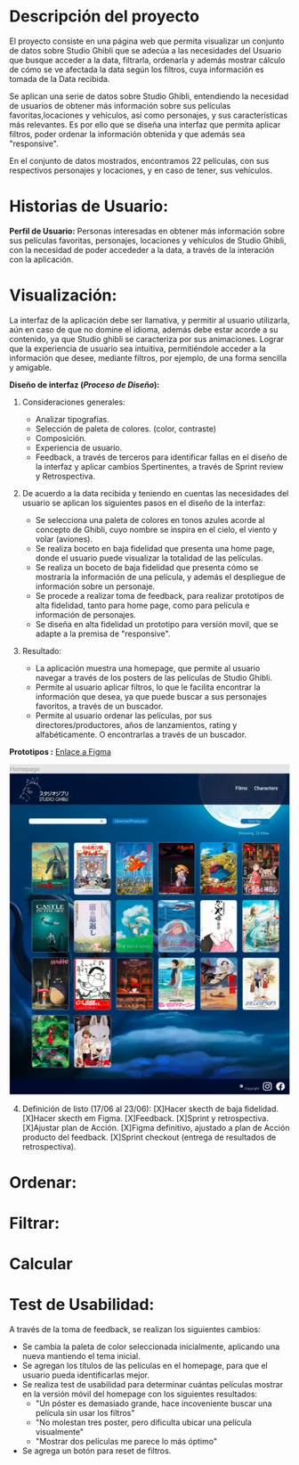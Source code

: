 # Descripción del proyecto
El proyecto consiste en una página web que permita visualizar un conjunto de datos sobre Studio Ghibli que se adecúa a las necesidades del Usuario que busque acceder a la data, filtrarla, ordenarla y además mostrar cálculo de cómo se ve afectada la data según los filtros, cuya información es tomada de la Data recibida.

Se aplican una serie de datos sobre Studio Ghibli, entendiendo la necesidad de usuarios de obtener más información sobre sus películas favoritas,locaciones y vehículos, así como personajes, y sus características más relevantes. Es por ello que se diseña una interfaz que permita aplicar filtros, poder ordenar la información obtenida y que además sea "responsive".

En el conjunto de datos mostrados, encontramos 22 películas, con sus respectivos personajes y locaciones, y en caso de tener, sus vehículos.

# Historias de Usuario:

**Perfil de Usuario:**
Personas interesadas en obtener más información sobre sus películas favoritas, personajes, locaciones y vehículos de Studio Ghibli, con la necesidad de poder accededer a la data, a través de la interación con la aplicación.

# Visualización:
La interfaz de la aplicación debe ser llamativa, y permitir al usuario utilizarla, aún en caso de que no domine el idioma, además debe estar acorde a su contenido, ya que Studio ghibli se caracteriza por sus animaciones.
Lograr que la experiencia de usuario sea intuitiva, permitiéndole acceder a la información que desee, mediante filtros, por ejemplo, de una forma sencilla y amigable.

**Diseño de interfaz (*Proceso de Diseño*):**

1. Consideraciones generales:
   * Analizar tipografías.
   * Selección de paleta de colores. (color, contraste)
   * Composición.
   * Experiencia de usuario.
   * Feedback, a través de terceros para identificar fallas en el diseño de la interfaz y aplicar cambios Spertinentes, a través de Sprint review y Retrospectiva.

2. De acuerdo a la data recibida y teniendo en cuentas las necesidades del usuario se aplican los siguientes pasos en el diseño de la interfaz:
	- Se selecciona una paleta de colores en tonos azules acorde al concepto de Ghibli, cuyo nombre se inspira en el cielo, el viento y volar (aviones).
	- Se realiza boceto en baja fidelidad que presenta una home page, donde el usuario puede visualizar la totalidad de las películas.
	- Se realiza un boceto de baja fidelidad que presenta cómo se mostraría la información de una película, y además el despliegue de información sobre un personaje.
	- Se procede a realizar toma de feedback, para realizar prototipos de alta fidelidad, tanto para home page, como para película e información de personajes.
	- Se diseña en alta fidelidad un prototipo para versión movil, que se adapte a la premisa de "responsive".

3. Resultado:
   - La aplicación muestra una homepage, que permite al usuario navegar a través de los posters de las películas de Studio Ghibli.
   - Permite al usuario aplicar filtros, lo que le facilita encontrar la información que desea, ya que puede buscar a sus personajes favoritos, a través de un buscador.
   - Permite al usuario ordenar las películas, por sus directores/productores, años de lanzamientos, rating y alfabéticamente. O encontrarlas a través de un buscador.

**Prototipos :**
   [Enlace a Figma](https://www.figma.com/file/wnPznJtjqGAKLOSSewKmeg/Data-Lovers-Copy?node-id=0%3A1)

   ![Protipo alta fidelidad](../../assets/boceto_AF1.png)



4. Definición de listo (17/06 al 23/06):
   [X]Hacer skecth de baja fidelidad.
[X]Hacer skecth em Figma.
[X]Feedback.
[X]Sprint y retrospectiva.
[X]Ajustar plan de Acción.
[X]Figma definitivo, ajustado a plan de Acción producto del feedback.
[X]Sprint checkout (entrega de resultados de retrospectiva).

# Ordenar:

# Filtrar:

# Calcular

# Test de Usabilidad:
A través de la toma de feedback, se realizan los siguientes cambios:
- Se cambia la paleta de color seleccionada inicialmente, aplicando una nueva mantiendo el tema inicial.
- Se agregan los títulos de las películas en el homepage, para que el usuario pueda identificarlas mejor.
- Se realiza test de usabilidad para determinar cuántas películas mostrar en la versión móvil del homepage con los siguientes resultados:
	* "Un póster es demasiado grande, hace incoveniente buscar una película sin usar los filtros"
	* "No molestan tres poster, pero dificulta ubicar una película visualmente"
	* "Mostrar dos películas me parece lo más óptimo"
- Se agrega un botón para reset de filtros.